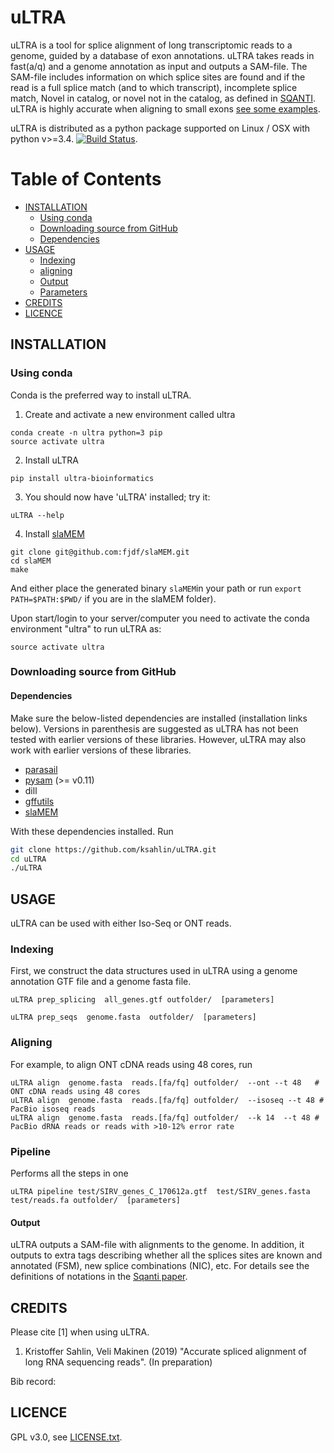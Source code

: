 uLTRA
===========

uLTRA is a tool for splice alignment of long transcriptomic reads to a genome, guided by a database of exon annotations. uLTRA takes reads in fast(a/q) and a genome annotation as input and outputs a SAM-file. The SAM-file includes information on which splice sites are found and if the read is a full splice match (and to which transcript), incomplete splice match, Novel in catalog, or novel not in the catalog, as defined in [SQANTI](https://github.com/ConesaLab/SQANTI). uLTRA is highly accurate when aligning to small exons [see some examples](https://github.com/ksahlin/ultra/tree/master/data/images).

uLTRA is distributed as a python package supported on Linux / OSX with python v>=3.4. [![Build Status](https://travis-ci.org/ksahlin/uLTRA.svg?branch=master)](https://travis-ci.org/ksahlin/uLTRA).

Table of Contents
=================

  * [INSTALLATION](#INSTALLATION)
    * [Using conda](#Using-conda)
    * [Downloading source from GitHub](#Downloading-source-from-github)
    * [Dependencies](#Dependencies)
  * [USAGE](#USAGE)
    * [Indexing](#Indexing)
    * [aligning](#Aligning)
    * [Output](#Output)
    * [Parameters](#Parameters)
  * [CREDITS](#CREDITS)
  * [LICENCE](#LICENCE)



INSTALLATION
----------------

### Using conda
Conda is the preferred way to install uLTRA.

1. Create and activate a new environment called ultra

```
conda create -n ultra python=3 pip 
source activate ultra
```

2. Install uLTRA 

```
pip install ultra-bioinformatics
```

3. You should now have 'uLTRA' installed; try it:
```
uLTRA --help
```

4. Install [slaMEM](https://github.com/fjdf/slaMEM)

```
git clone git@github.com:fjdf/slaMEM.git
cd slaMEM
make 
```
And either place the generated binary `slaMEM`in your path or run `export PATH=$PATH:$PWD/` if you are in the slaMEM folder).


Upon start/login to your server/computer you need to activate the conda environment "ultra" to run uLTRA as:
```
source activate ultra
```

### Downloading source from GitHub

#### Dependencies

Make sure the below-listed dependencies are installed (installation links below). Versions in parenthesis are suggested as uLTRA has not been tested with earlier versions of these libraries. However, uLTRA may also work with earlier versions of these libraries.
* [parasail](https://github.com/jeffdaily/parasail-python)
* [pysam](http://pysam.readthedocs.io/en/latest/installation.html) (>= v0.11)
* dill
* [gffutils](https://pythonhosted.org/gffutils/)
* [slaMEM](https://github.com/fjdf/slaMEM)


With these dependencies installed. Run

```sh
git clone https://github.com/ksahlin/uLTRA.git
cd uLTRA
./uLTRA
```


USAGE
-------

uLTRA can be used with either Iso-Seq or ONT reads. 


### Indexing

First, we construct the data structures used in uLTRA using a genome annotation GTF file and a genome fasta file.

```
uLTRA prep_splicing  all_genes.gtf outfolder/  [parameters]
```

```
uLTRA prep_seqs  genome.fasta  outfolder/  [parameters]
```


### Aligning

For example, to align ONT cDNA reads using 48 cores, run

```
uLTRA align  genome.fasta  reads.[fa/fq] outfolder/  --ont --t 48   # ONT cDNA reads using 48 cores
uLTRA align  genome.fasta  reads.[fa/fq] outfolder/  --isoseq --t 48 # PacBio isoseq reads
uLTRA align  genome.fasta  reads.[fa/fq] outfolder/  --k 14  --t 48 # PacBio dRNA reads or reads with >10-12% error rate
```


### Pipeline

Performs all the steps in one

```
uLTRA pipeline test/SIRV_genes_C_170612a.gtf  test/SIRV_genes.fasta  test/reads.fa outfolder/  [parameters]
```

#### Output

uLTRA outputs a SAM-file with alignments to the genome. In addition, it outputs to extra tags describing whether all the splices sites are known and annotated (FSM), new splice combinations (NIC), etc. For details see the definitions of notations in the [Sqanti paper](https://genome.cshlp.org/content/28/7/1096).



CREDITS
----------------

Please cite [1] when using uLTRA.

1. Kristoffer Sahlin, Veli Makinen (2019) "Accurate spliced alignment of long RNA sequencing reads". (In preparation)

Bib record: 


LICENCE
----------------

GPL v3.0, see [LICENSE.txt](https://github.com/ksahlin/uLTRA/blob/master/LICENCE.txt).


